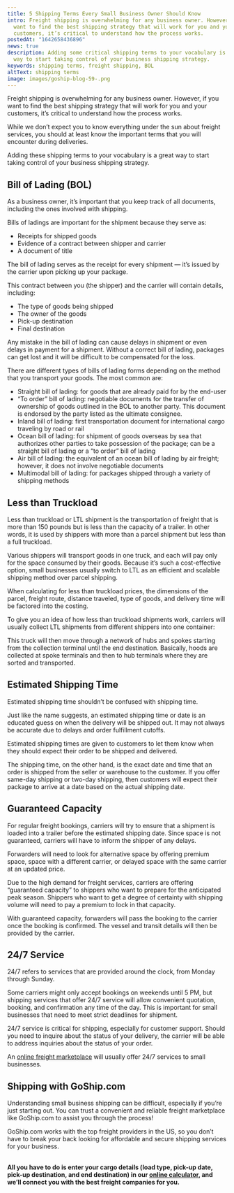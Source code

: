 ```yaml
---
title: 5 Shipping Terms Every Small Business Owner Should Know
intro: Freight shipping is overwhelming for any business owner. However, if you
  want to find the best shipping strategy that will work for you and your
  customers, it’s critical to understand how the process works.
postedAt: "1642658436896"
news: true
description: Adding some critical shipping terms to your vocabulary is a great
  way to start taking control of your business shipping strategy.
keywords: shipping terms, freight shipping, BOL
altText: shipping terms
image: images/goship-blog-59-.png
---
```

<!--StartFragment-->

Freight shipping is overwhelming for any business owner. However, if you want to find the best shipping strategy that will work for you and your customers, it’s critical to understand how the process works.

While we don’t expect you to know everything under the sun about freight services, you should at least know the important terms that you will encounter during deliveries.

Adding these shipping terms to your vocabulary is a great way to start taking control of your business shipping strategy.

## Bill of Lading (BOL)



As a business owner, it’s important that you keep track of all documents, including the ones involved with shipping.



Bills of ladings are important for the shipment because they serve as:

* Receipts for shipped goods
* Evidence of a contract between shipper and carrier
* A document of title



The bill of lading serves as the receipt for every shipment –– it’s issued by the carrier upon picking up your package.



This contract between you (the shipper) and the carrier will contain details, including:

* The type of goods being shipped
* The owner of the goods
* Pick-up destination
* Final destination



Any mistake in the bill of lading can cause delays in shipment or even delays in payment for a shipment. Without a correct bill of lading, packages can get lost and it will be difficult to be compensated for the loss.



There are different types of bills of lading forms depending on the method that you transport your goods. The most common are:

* Straight bill of lading: for goods that are already paid for by the end-user
* “To order” bill of lading: negotiable documents for the transfer of ownership of goods outlined in the BOL to another party. This document is endorsed by the party listed as the ultimate consignee.
* Inland bill of lading: first transportation document for international cargo traveling by road or rail
* Ocean bill of lading: for shipment of goods overseas by sea that authorizes other parties to take possession of the package; can be a straight bill of lading or a “to order” bill of lading
* Air bill of lading: the equivalent of an ocean bill of lading by air freight; however, it does not involve negotiable documents
* Multimodal bill of lading: for packages shipped through a variety of shipping methods



## Less than Truckload

Less than truckload or LTL shipment is the transportation of freight that is more than 150 pounds but is less than the capacity of a trailer. In other words, it is used by shippers with more than a parcel shipment but less than a full truckload.



Various shippers will transport goods in one truck, and each will pay only for the space consumed by their goods. Because it’s such a cost-effective option, small businesses usually switch to LTL as an efficient and scalable shipping method over parcel shipping.



When calculating for less than truckload prices, the dimensions of the parcel, freight route, distance traveled, type of goods, and delivery time will be factored into the costing.



To give you an idea of how less than truckload shipments work, carriers will usually collect LTL shipments from different shippers into one container:



This truck will then move through a network of hubs and spokes starting from the collection terminal until the end destination. Basically, hoods are collected at spoke terminals and then to hub terminals where they are sorted and transported.

## Estimated Shipping Time



Estimated shipping time shouldn’t be confused with shipping time.



Just like the name suggests, an estimated shipping time or date is an educated guess on when the delivery will be shipped out. It may not always be accurate due to delays and order fulfillment cutoffs. 



Estimated shipping times are given to customers to let them know when they should expect their order to be shipped and delivered.



The shipping time, on the other hand, is the exact date and time that an order is shipped from the seller or warehouse to the customer. If you offer same-day shipping or two-day shipping, then customers will expect their package to arrive at a date based on the actual shipping date.

## Guaranteed Capacity

For regular freight bookings, carriers will try to ensure that a shipment is loaded into a trailer before the estimated shipping date. Since space is not guaranteed, carriers will have to inform the shipper of any delays. 



Forwarders will need to look for alternative space by offering premium space, space with a different carrier, or delayed space with the same carrier at an updated price.



Due to the high demand for freight services, carriers are offering “guaranteed capacity” to shippers who want to prepare for the anticipated peak season. Shippers who want to get a degree of certainty with shipping volume will need to pay a premium to lock in that capacity. 



With guaranteed capacity, forwarders will pass the booking to the carrier once the booking is confirmed. The vessel and transit details will then be provided by the carrier.

## 24/7 Service

24/7 refers to services that are provided around the clock, from Monday through Sunday.



Some carriers might only accept bookings on weekends until 5 PM, but shipping services that offer 24/7 service will allow convenient quotation, booking, and confirmation any time of the day. This is important for small businesses that need to meet strict deadlines for shipment.



24/7 service is critical for shipping, especially for customer support. Should you need to inquire about the status of your delivery, the carrier will be able to address inquiries about the status of your order.



An [online freight marketplace](http://goship.com) will usually offer 24/7 services to small businesses.

## Shipping with GoShip.com

Understanding small business shipping can be difficult, especially if you’re just starting out. You can trust a convenient and reliable freight marketplace like GoShip.com to assist you through the process!



GoShip.com works with the top freight providers in the US, so you don’t have to break your back looking for affordable and secure shipping services for your business.

**\
All you have to do is enter your cargo details (load type, pick-up date, pick-up destination, and end destination) in our [online calculator](https://www.goship.com/), and we’ll connect you with the best freight companies for you.**

<!--EndFragment-->